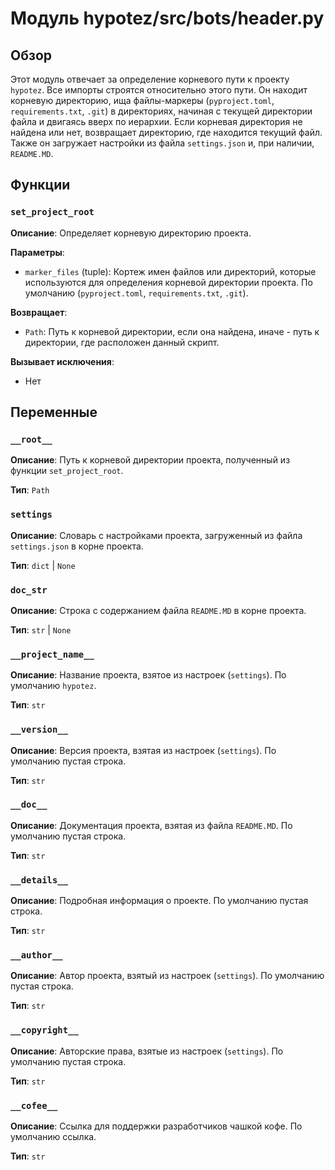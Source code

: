 # Модуль hypotez/src/bots/header.py

## Обзор

Этот модуль отвечает за определение корневого пути к проекту `hypotez`.  Все импорты строятся относительно этого пути.  Он находит корневую директорию, ища файлы-маркеры (`pyproject.toml`, `requirements.txt`, `.git`) в директориях, начиная с текущей директории файла и двигаясь вверх по иерархии. Если корневая директория не найдена или нет, возвращает директорию, где находится текущий файл.  Также он загружает настройки из файла `settings.json` и, при наличии, `README.MD`.

## Функции

### `set_project_root`

**Описание**: Определяет корневую директорию проекта.

**Параметры**:
- `marker_files` (tuple): Кортеж имен файлов или директорий, которые используются для определения корневой директории проекта. По умолчанию (`pyproject.toml`, `requirements.txt`, `.git`).

**Возвращает**:
- `Path`: Путь к корневой директории, если она найдена, иначе - путь к директории, где расположен данный скрипт.

**Вызывает исключения**:
- Нет


## Переменные

### `__root__`

**Описание**: Путь к корневой директории проекта, полученный из функции `set_project_root`.

**Тип**: `Path`


### `settings`

**Описание**: Словарь с настройками проекта, загруженный из файла `settings.json` в корне проекта.

**Тип**: `dict` | `None`


### `doc_str`

**Описание**: Строка с содержанием файла `README.MD` в корне проекта.

**Тип**: `str` | `None`


### `__project_name__`

**Описание**: Название проекта, взятое из настроек (`settings`). По умолчанию `hypotez`.

**Тип**: `str`


### `__version__`

**Описание**: Версия проекта, взятая из настроек (`settings`). По умолчанию пустая строка.

**Тип**: `str`


### `__doc__`

**Описание**: Документация проекта, взятая из файла `README.MD`. По умолчанию пустая строка.

**Тип**: `str`


### `__details__`

**Описание**: Подробная информация о проекте. По умолчанию пустая строка.

**Тип**: `str`


### `__author__`

**Описание**: Автор проекта, взятый из настроек (`settings`). По умолчанию пустая строка.

**Тип**: `str`


### `__copyright__`

**Описание**: Авторские права, взятые из настроек (`settings`). По умолчанию пустая строка.

**Тип**: `str`


### `__cofee__`

**Описание**: Ссылка для поддержки разработчиков чашкой кофе. По умолчанию ссылка.

**Тип**: `str`